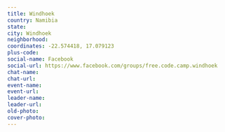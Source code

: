 ```yaml
---
title: Windhoek
country: Namibia
state: 
city: Windhoek
neighborhood: 
coordinates: -22.574418, 17.079123
plus-code:
social-name: Facebook
social-url: https://www.facebook.com/groups/free.code.camp.windhoek
chat-name:
chat-url:
event-name:
event-url:
leader-name:
leader-url:
old-photo: 
cover-photo:
---
```

